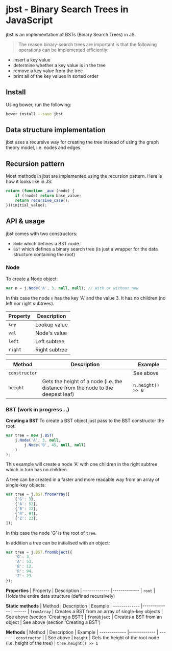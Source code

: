 jbst - Binary Search Trees in JavaScript
========================================

jbst is an implementation of BSTs (Binary Search Trees) in JS.

> The reason binary-search trees are important is that the following operations can be implemented efficiently:

>
- insert a key value
- determine whether a key value is in the tree
- remove a key value from the tree
- print all of the key values in sorted order

Install
-------
Using bower, run the following:
```bash
bower install --save jbst
```

Data structure implementation
-----------------------------
jbst uses a recursive way for creating the tree instead of using the graph theory model, i.e. nodes and edges.

Recursion pattern
-----------------
Most methods in jbst are implemented using the recursion pattern. Here is how it looks like in JS:
```javascript
return (function _aux (node) {
    if (!node) return base_value;
    return recursive_case();
})(initial_value);
```

API & usage
-----------
jbst comes with two constructors:
- `Node` which defines a BST node.
- `BST` which defines a binary search tree (is just a wrapper for the data structure containing the root)

### Node
To create a Node object:
```javascript
var n = j.Node('A', 3, null, null); // With or without new
```
In this case the node `n` has the key 'A' and the value 3. It has no children (no left nor right subtrees).

| Property      | Description
| ------------- |-------------  |
| `key`         | Lookup value  |
| `val`         | Node's value  |
| `left`        | Left subtree  |
| `right`       | Right subtree |

| Method        | Description | Example
| ------------- |------------- | ------
| `constructor` |              | See above
| `height`      | Gets the height of a node (i.e. the distance from the node to the deepest leaf) | `n.height() >> 0`

### BST (work in progress...)

**Creating a BST**
To create a BST object just pass to the BST constructor the root:
```javascript
var tree = new j.BST(
    j.Node('A', 3, null,
        j.Node('B', 45, null, null)
    )
);
```
This example will create a node 'A' with one children in the right subtree which in turn has no children.

A tree can be created in a faster and more readable way from an array of single-key objects:
```javascript
var tree = j.BST.fromArray([
    {'G': 3},
    {'A': 52},
    {'B': 12},
    {'R': 94},
    {'Z': 23},
]);
```
In this case the node 'G' is the root of `tree`.

In addition a tree can be initialised with an object:
```javascript
var tree = j.BST.fromObject({
    'G': 3,
    'A': 53,
    'B': 12,
    'R': 94,
    'Z': 23
});
```

**Properties**
| Property      | Description
| ------------- |-------------
| `root`        | Holds the entire data structure (defined recursively)

**Static methods**
| Method        | Description | Example
| ------------- |------------- | ------
| `fromArray`   | Creates a BST from an array of single-key objects | See above (section 'Creating a BST')
| `fromObject`  | Creates a BST from an object | See above (section 'Creating a BST')

**Methods**
| Method        | Description | Example
| ------------- |------------- | ------
| `constructor` |              | See above
| `height`      | Gets the height of the root node (i.e. height of the tree) | `tree.height() >> 1`
